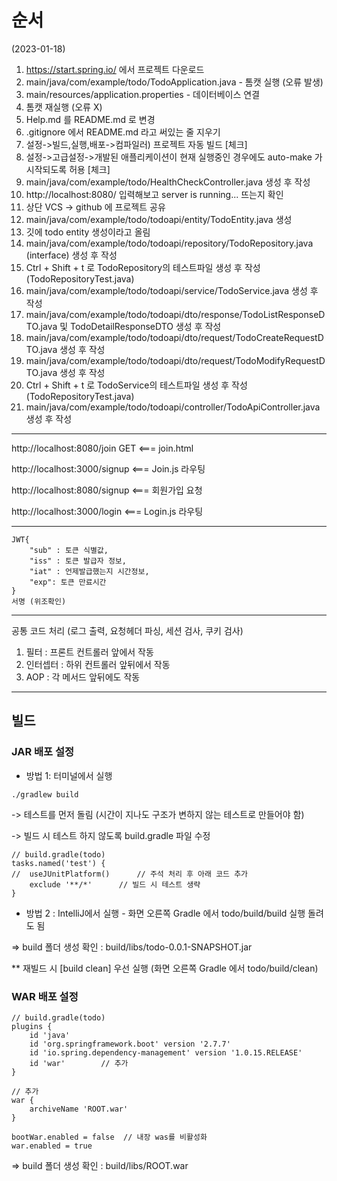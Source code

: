 # 순서
(2023-01-18)
1. https://start.spring.io/ 에서 프로젝트 다운로드
2. main/java/com/example/todo/TodoApplication.java - 톰캣 실행 (오류 발생)
3. main/resources/application.properties - 데이터베이스 연결
4. 톰캣 재실행 (오류 X)
5. Help.md 를 README.md 로 변경
6. .gitignore 에서 README.md 라고 써있는 줄 지우기
7. 설정->빌드,실행,배포->컴파일러) 프로젝트 자동 빌드 [체크]
8. 설정->고급설정->개발된 애플리케이션이 현재 실행중인 경우에도 auto-make 가 시작되도록 허용 [체크]
9. main/java/com/example/todo/HealthCheckController.java 생성 후 작성
10. http://localhost:8080/ 입력해보고 server is running... 뜨는지 확인
11. 상단 VCS -> github 에 프로젝트 공유
12. main/java/com/example/todo/todoapi/entity/TodoEntity.java 생성
13. 깃에 todo entity 생성이라고 올림
14. main/java/com/example/todo/todoapi/repository/TodoRepository.java (interface) 생성 후 작성
15. Ctrl + Shift + t 로 TodoRepository의 테스트파일 생성 후 작성 (TodoRepositoryTest.java)
16. main/java/com/example/todo/todoapi/service/TodoService.java 생성 후 작성
17. main/java/com/example/todo/todoapi/dto/response/TodoListResponseDTO.java 및 TodoDetailResponseDTO 생성 후 작성
18. main/java/com/example/todo/todoapi/dto/request/TodoCreateRequestDTO.java 생성 후 작성
19. main/java/com/example/todo/todoapi/dto/request/TodoModifyRequestDTO.java 생성 후 작성
20. Ctrl + Shift + t 로 TodoService의 테스트파일 생성 후 작성 (TodoRepositoryTest.java)
21. main/java/com/example/todo/todoapi/controller/TodoApiController.java 생성 후 작성

---
http://localhost:8080/join  GET    <=== join.html

http://localhost:3000/signup      <=== Join.js 라우팅

http://localhost:8080/signup    <=== 회원가입 요청

http://localhost:3000/login     <=== Login.js 라우팅

---
```
JWT{
    "sub" : 토큰 식별값,   
    "iss" : 토큰 발급자 정보,  
    "iat" : 언제발급했는지 시간정보,   
    "exp": 토큰 만료시간
}
서명 (위조확인)
```
---
공통 코드 처리 (로그 출력, 요청헤더 파싱, 세션 검사, 쿠키 검사)
1. 필터 : 프론트 컨트롤러 앞에서 작동
2. 인터셉터 : 하위 컨트롤러 앞뒤에서 작동
3. AOP : 각 메서드 앞뒤에도 작동
---

## 빌드
### JAR 배포 설정

- 방법 1: 터미널에서 실행
```
./gradlew build
```
-> 테스트를 먼저 돌림 (시간이 지나도 구조가 변하지 않는 테스트로 만들어야 함)

-> 빌드 시 테스트 하지 않도록
build.gradle 파일 수정

```
// build.gradle(todo)
tasks.named('test') {
//	useJUnitPlatform()		// 주석 처리 후 아래 코드 추가
	exclude '**/*'		// 빌드 시 테스트 생략
}
```

- 방법 2 : IntelliJ에서 실행 - 화면 오른쪽 Gradle 에서 todo/build/build 실행 돌려도 됨

=> build 폴더 생성 확인 : build/libs/todo-0.0.1-SNAPSHOT.jar

** 재빌드 시 [build clean] 우선 실행 (화면 오른쪽 Gradle 에서 todo/build/clean)

### WAR 배포 설정
``` 
// build.gradle(todo)
plugins {
	id 'java'
	id 'org.springframework.boot' version '2.7.7'
	id 'io.spring.dependency-management' version '1.0.15.RELEASE'
	id 'war'        // 추가
}

// 추가
war {
	archiveName 'ROOT.war'
}

bootWar.enabled = false  // 내장 was를 비활성화
war.enabled = true
```
=> build 폴더 생성 확인 : build/libs/ROOT.war
